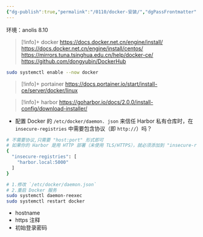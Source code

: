 ```yaml
---
{"dg-publish":true,"permalink":"/0110/docker-安装/","dgPassFrontmatter":true}
---
```



环境：anolis 8.10 


> [!info]+ docker
> https://docs.docker.net.cn/engine/install/
> https://docs.docker.net.cn/engine/install/centos/
> https://mirrors.tuna.tsinghua.edu.cn/help/docker-ce/
> https://github.com/dongyubin/DockerHub


```bash
sudo systemctl enable --now docker
```

> [!info]+ portainer
> https://docs.portainer.io/start/install-ce/server/docker/linux

> [!info]+ harbor
> https://goharbor.io/docs/2.0.0/install-config/download-installer/

- 配置 Docker 的 `/etc/docker/daemon. json` 来信任 Harbor 私有仓库时，在 `insecure-registries` 中需要包含协议（即 `http://`）吗？
```bash
# 不需要协议,只需要 "host:port" 形式即可
# 如果你的 Harbor 是用 HTTP 部署（未使用 TLS/HTTPS），就必须添加到 "insecure-registries" 中，Docker 才允许与其通信
{
  "insecure-registries": [
    "harbor.local:5000"
  ]
}

# 1.修改 `/etc/docker/daemon.json`
# 2.重启 Docker 服务
sudo systemctl daemon-reexec
sudo systemctl restart docker
```
- hostname
- https 注释
- 初始登录密码

